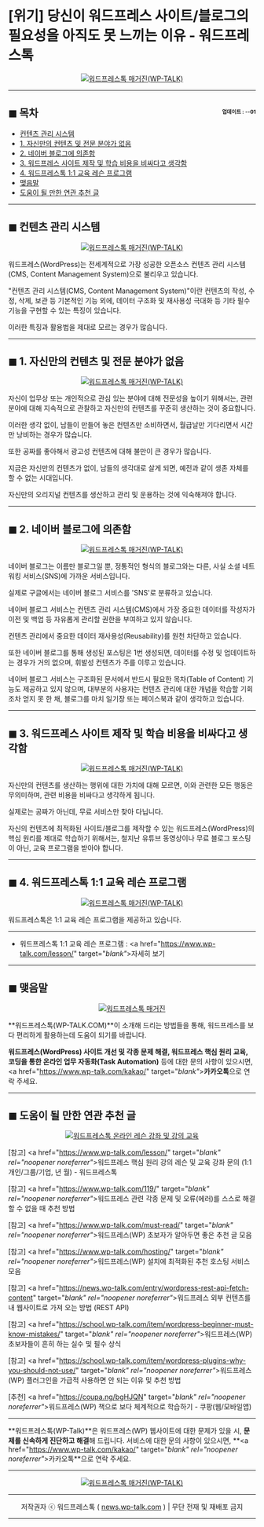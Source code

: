 # [위기] 당신이 워드프레스 사이트/블로그의 필요성을 아직도 못 느끼는 이유 - 워드프레스톡

<center><a href="https://www.wp-talk.com/kakao/" target="_blank" rel="noopener noreferrer"_><img src="https://hellotblog.files.wordpress.com/2019/01/wptalk-school-banner-01-300x300.png" style="max-width:100%;" alt="워드프레스톡 매거진(WP-TALK)"></a></center>

<!-- <a name="index"></a> -->
***
## ◼︎ 목차 <span style="font-size:0.5em; float:right; padding:0.5em 0 0;">업데이트 : <span class="post-year"></span>-<span class="post-month-digits"></span>-01</span>

- [컨텐츠 관리 시스템](#index-00)
- [1. 자신만의 컨텐츠 및 전문 분야가 없음](#index-01)
- [2. 네이버 블로그에 의존함](#index-02)
- [3. 워드프레스 사이트 제작 및 학습 비용을 비싸다고 생각함](#index-03)
- [4. 워드프레스톡 1:1 교육 레슨 프로그램](#index-04)
- [맺음말](#index-epilogue)
- [도움이 될 만한 연관 추천 글](#recommendation)

<!-- <a name="index-00"></a> -->
***
## ◼︎ 컨텐츠 관리 시스템

<center><a href="https://www.wp-talk.com/kakao/" target="_blank" rel="noopener noreferrer"_><img src="https://hellotblog.files.wordpress.com/2019/01/wptalk-school-banner-01-300x300.png" style="max-width:100%;" alt="워드프레스톡 매거진(WP-TALK)"></a></center>

워드프레스(WordPress)는 전세계적으로 가장 성공한 오픈소스 컨텐츠 관리 시스템(CMS, Content Management System)으로 불리우고 있습니다.

"컨텐츠 관리 시스템(CMS, Content Management System)"이란 컨텐츠의 작성, 수정, 삭제, 보관 등 기본적인 기능 외에, 데이터 구조화 및 재사용성 극대화 등 기타 필수 기능을 구현할 수 있는 특징이 있습니다.

이러한 특징과 활용법을 제대로 모르는 경우가 많습니다.

<!-- <a name="index-01"></a> -->
***
## ◼︎ 1. 자신만의 컨텐츠 및 전문 분야가 없음

<center><a href="https://www.wp-talk.com/kakao/" target="_blank" rel="noopener noreferrer"_><img src="https://hellotblog.files.wordpress.com/2019/01/wptalk-school-banner-01-300x300.png" style="max-width:100%;" alt="워드프레스톡 매거진(WP-TALK)"></a></center>

자신이 업무상 또는 개인적으로 관심 있는 분야에 대해 전문성을 높이기 위해서는, 관련 분야에 대해 지속적으로 관찰하고 자신만의 컨텐츠를 꾸준히 생산하는 것이 중요합니다.

이러한 생각 없이, 남들이 만들어 놓은 컨텐츠만 소비하면서, 월급날만 기다리면서 시간만 낭비하는 경우가 많습니다.

또한 공짜를 좋아해서 광고성 컨텐츠에 대해 불만이 큰 경우가 많습니다.

지금은 자신만의 컨텐츠가 없이, 남들의 생각대로 살게 되면, 예전과 같이 생존 자체를 할 수 없는 시대입니다.

자신만의 오리지널 컨텐츠를 생산하고 관리 및 운용하는 것에 익숙해져야 합니다.

<!-- <a name="index-02"></a> -->
***
## ◼︎ 2. 네이버 블로그에 의존함

<center><a href="https://www.wp-talk.com/kakao/" target="_blank" rel="noopener noreferrer"_><img src="https://hellotblog.files.wordpress.com/2019/01/wptalk-school-banner-01-300x300.png" style="max-width:100%;" alt="워드프레스톡 매거진(WP-TALK)"></a></center>

네이버 블로그는 이름만 블로그일 뿐, 정통적인 형식의 블로그와는 다른, 사실 소셜 네트워킹 서비스(SNS)에 가까운 서비스입니다.

실제로 구글에서는 네이버 블로그 서비스를 'SNS'로 분류하고 있습니다.

네이버 블로그 서비스는 컨텐츠 관리 시스템(CMS)에서 가장 중요한 데이터를 작성자가 이전 및 백업 등 자유롭게 관리할 권한을 부여하고 있지 않습니다.

컨텐츠 관리에서 중요한 데이터 재사용성(Reusability)를 원천 차단하고 있습니다.

또한 네이버 블로그를 통해 생성된 포스팅은 1번 생성되면, 데이터를 수정 및 업데이트하는 경우가 거의 없으며, 휘발성 컨텐츠가 주를 이루고 있습니다.

네이버 블로그 서비스는 구조화된 문서에서 반드시 필요한 목차(Table of Content) 기능도 제공하고 있지 않으며, 대부분의 사용자는 컨텐츠 관리에 대한 개념을 학습할 기회조차 얻지 못 한 채, 블로그를 마치 일기장 또는 페이스북과 같이 생각하고 있습니다.

<!-- <a name="index-03"></a> -->
***
## ◼︎ 3. 워드프레스 사이트 제작 및 학습 비용을 비싸다고 생각함

<center><a href="https://www.wp-talk.com/kakao/" target="_blank" rel="noopener noreferrer"_><img src="https://hellotblog.files.wordpress.com/2019/01/wptalk-school-banner-01-300x300.png" style="max-width:100%;" alt="워드프레스톡 매거진(WP-TALK)"></a></center>

자신만의 컨텐츠를 생산하는 행위에 대한 가치에 대해 모르면, 이와 관련한 모든 행동은 무의미하며, 관련 비용을 비싸다고 생각하게 됩니다.

실제로는 공짜가 아닌데, 무료 서비스만 찾아 다닙니다.

자신의 컨텐츠에 최적화된 사이트/블로그를 제작할 수 있는 워드프레스(WordPress)의 핵심 원리를 제대로 학습하기 위해서는, 철지난 유튜브 동영상이나 무료 블로그 포스팅이 아닌, 교육 프로그램을 받아야 합니다.

<!-- <a name="index-04"></a> -->
***
## ◼︎ 4. 워드프레스톡 1:1 교육 레슨 프로그램

<center><a href="https://www.wp-talk.com/kakao/" target="_blank" rel="noopener noreferrer"_><img src="https://hellotblog.files.wordpress.com/2019/01/wptalk-school-banner-01-300x300.png" style="max-width:100%;" alt="워드프레스톡 매거진(WP-TALK)"></a></center>

워드프레스톡은 1:1 교육 레슨 프로그램을 제공하고 있습니다.

***
- 워드프레스톡 1:1 교육 레슨 프로그램 : <a href="https://www.wp-talk.com/lesson/" target="_blank"_>자세히 보기</a>

<!-- <a name="index-epilogue"></a> -->
***
## ◼︎ 맺음말

<center><a href="https://www.wp-talk.com/kakao/" target="_blank" rel="noopener noreferrer"_><img src="https://hellotblog.files.wordpress.com/2019/01/wptalk-com-cover-01.png" style="max-width:100%;" alt="워드프레스톡 매거진"></a></center>

**워드프레스톡(WP-TALK.COM)**이 소개해 드리는 방법들을 통해, 워드프레스를 보다 편리하게 활용하는데 도움이 되기를 바랍니다.

**워드프레스(WordPress) 사이트 개선 및 각종 문제 해결, 워드프레스 핵심 원리 교육, 코딩을 통한 온라인 업무 자동화(Task Automation)** 등에 대한 문의 사항이 있으시면, <a href="https://www.wp-talk.com/kakao/" target="_blank"_>**카카오톡**</a>으로 연락 주세요.

<!-- <a name="recommendation"></a> -->
***
## ◼︎ 도움이 될 만한 연관 추천 글

<center><a href="https://www.wp-talk.com/lesson/" target="_blank" rel="noopener noreferrer"_><img src="https://hellotblog.files.wordpress.com/2019/03/classroom-online-wptalk-00-800x500.png" style="max-width:100%;" alt="워드프레스톡 온라인 레슨 강좌 및 강의 교육"></a></center>

[참고] <a href="https://www.wp-talk.com/lesson/" target="_blank" rel="noopener noreferrer"_>워드프레스 핵심 원리 강의 레슨 및 교육 강좌 문의 (1:1개인/그룹/기업, <span class="post-year"></span>년 <span class="post-month"></span>월) - 워드프레스톡</a>

[참고] <a href="https://www.wp-talk.com/119/" target="_blank" rel="noopener noreferrer"_>워드프레스 관련 각종 문제 및 오류(에러)를 스스로 해결할 수 없을 때 추천 방법</a>

[참고] <a href="https://www.wp-talk.com/must-read/" target="_blank" rel="noopener noreferrer"_>워드프레스(WP) 초보자가 알아두면 좋은 추천 글 모음</a>

[참고] <a href="https://www.wp-talk.com/hosting/" target="_blank" rel="noopener noreferrer"_>워드프레스(WP) 설치에 최적화된 추천 호스팅 서비스 모음</a>

[참고] <a href="https://news.wp-talk.com/entry/wordpress-rest-api-fetch-content" target="_blank" rel="noopener noreferrer"_>워드프레스 외부 컨텐츠를 내 웹사이트로 가져 오는 방법 (REST API)</a>

[참고] <a href="https://school.wp-talk.com/item/wordpress-beginner-must-know-mistakes/" target="_blank" rel="noopener noreferrer"_>워드프레스(WP) 초보자들이 흔히 하는 실수 및 필수 상식</a>

[참고] <a href="https://school.wp-talk.com/item/wordpress-plugins-why-you-should-not-use/" target="_blank" rel="noopener noreferrer"_>워드프레스(WP) 플러그인을 가급적 사용하면 안 되는 이유 및 추천 방법</a>

[추천] <a href="https://coupa.ng/bgHJQN" target="_blank" rel="noopener noreferrer"_>워드프레스(WP) 책으로 보다 체계적으로 학습하기 - 쿠팡(웹/모바일앱)</a>

***
**워드프레스톡(WP-Talk)**은 워드프레스(WP) 웹사이트에 대한 문제가 있을 시, **문제를 신속하게 진단하고 해결**해 드립니다. 서비스에 대한 문의 사항이 있으시면, **<a href="https://www.wp-talk.com/kakao/" target="_blank" rel="noopener noreferrer"_>카카오톡</a>**으로 연락 주세요.

***
<center><a href="https://www.wp-talk.com/kakao/" target="_blank" rel="noopener noreferrer"_><img src="https://hellotblog.files.wordpress.com/2019/03/wptalk-logo-120x120.png" style="max-width:100%;" alt="워드프레스톡 매거진(WP-TALK)"></a></center>

***
<center>저작권자 ⓒ 워드프레스톡 ( <a href="https://www.wp-talk.com/kakao/" target="_blank" rel="noopener noreferrer"_>news.wp-talk.com</a> ) | 무단 전재 및 재배포 금지</center>

***
